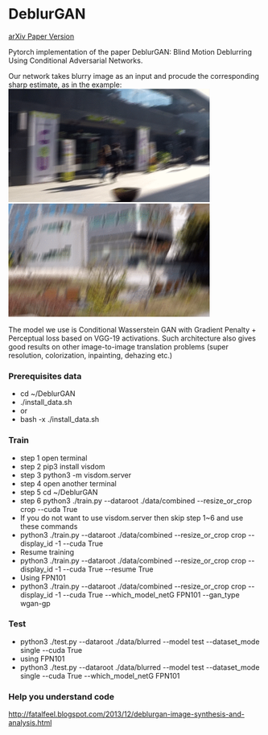 # DeblurGAN
[arXiv Paper Version](https://arxiv.org/pdf/1711.07064.pdf)

Pytorch implementation of the paper DeblurGAN: Blind Motion Deblurring Using Conditional Adversarial Networks.

Our network takes blurry image as an input and procude the corresponding sharp estimate, as in the example:
<img src="images/animation3.gif" width="400px"/> <img src="images/animation4.gif" width="400px"/>

The model we use is Conditional Wasserstein GAN with Gradient Penalty + Perceptual loss based on VGG-19 activations. Such architecture also gives good results on other image-to-image translation problems (super resolution, colorization, inpainting, dehazing etc.)

### Prerequisites data
- cd ~/DeblurGAN
- ./install_data.sh
- or
- bash -x ./install_data.sh

### Train
- step 1 open terminal
- step 2 pip3 install visdom
- step 3 python3 -m visdom.server
- step 4 open another terminal
- step 5 cd ~/DeblurGAN
- step 6 python3 ./train.py --dataroot ./data/combined --resize_or_crop crop --cuda True
- If you do not want to use visdom.server then skip step 1~6 and use these commands
- python3 ./train.py --dataroot ./data/combined --resize_or_crop crop --display_id -1 --cuda True
- Resume training
- python3 ./train.py --dataroot ./data/combined --resize_or_crop crop --display_id -1 --cuda True --resume True
- Using FPN101
- python3 ./train.py --dataroot ./data/combined --resize_or_crop crop --display_id -1 --cuda True --which_model_netG FPN101 --gan_type wgan-gp

### Test
- python3 ./test.py --dataroot ./data/blurred --model test --dataset_mode single --cuda True
- using FPN101
- python3 ./test.py --dataroot ./data/blurred --model test --dataset_mode single --cuda True --which_model_netG FPN101

### Help you understand code
http://fatalfeel.blogspot.com/2013/12/deblurgan-image-synthesis-and-analysis.html
